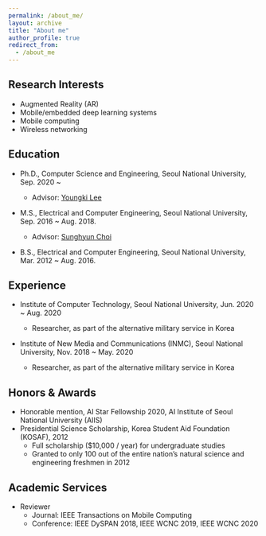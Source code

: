 ```yaml
---
permalink: /about_me/
layout: archive
title: "About me"
author_profile: true
redirect_from: 
  - /about_me
---
```


## Research Interests

* Augmented Reality (AR)
* Mobile/embedded deep learning systems
* Mobile computing
* Wireless networking

## Education
* Ph.D., Computer Science and Engineering, Seoul National University, Sep. 2020 ~
  * Advisor: [Youngki Lee](http://youngkilee.blogspot.com/) 

* M.S., Electrical and Computer Engineering, Seoul National University, Sep. 2016 ~ Aug. 2018.
  * Advisor: [Sunghyun Choi](https://sites.google.com/view/sunghyun-chois-home) 

* B.S., Electrical and Computer Engineering, Seoul National University, Mar. 2012 ~ Aug. 2016.

## Experience

* Institute of Computer Technology, Seoul National University, Jun. 2020 ~ Aug. 2020
  * Researcher, as part of the alternative military service in Korea

* Institute of New Media and Communications (INMC), Seoul National University, Nov. 2018 ~ May. 2020
  * Researcher, as part of the alternative military service in Korea

## Honors & Awards

* Honorable mention, AI Star Fellowship 2020, AI Institute of Seoul National University (AIIS)
* Presidential Science Scholarship, Korea Student Aid Foundation (KOSAF), 2012
  * Full scholarship ($10,000 / year) for undergraduate studies
  * Granted to only 100 out of the entire nation’s natural science and engineering freshmen in 2012 

## Academic Services

* Reviewer
  * Journal: IEEE Transactions on Mobile Computing
  * Conference: IEEE DySPAN 2018, IEEE WCNC 2019, IEEE WCNC 2020
